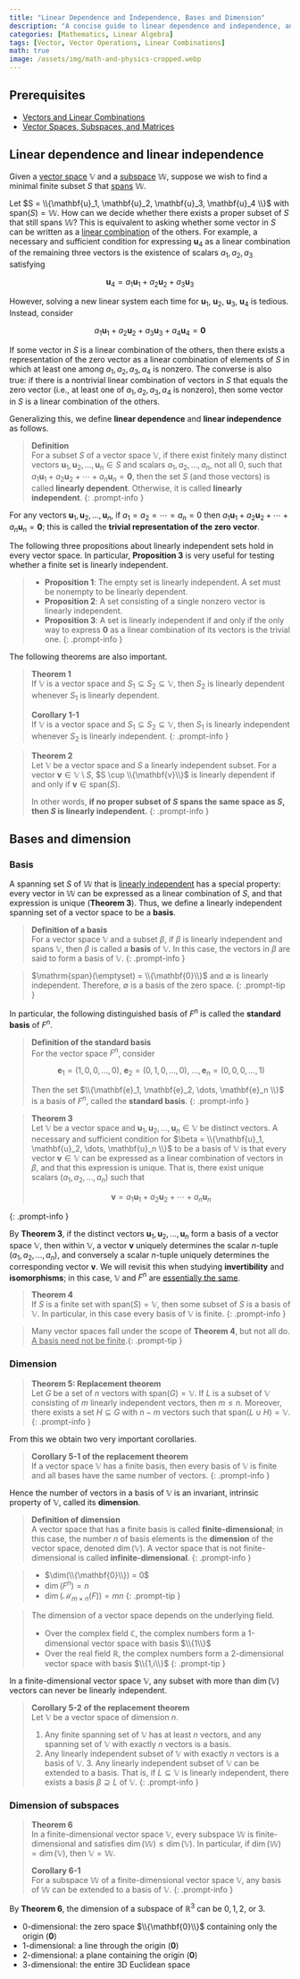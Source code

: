 ```yaml
---
title: "Linear Dependence and Independence, Bases and Dimension"
description: "A concise guide to linear dependence and independence, and to bases and dimension of vector spaces: definitions, key propositions, replacement theorem, and subspace dimension."
categories: [Mathematics, Linear Algebra]
tags: [Vector, Vector Operations, Linear Combinations]
math: true
image: /assets/img/math-and-physics-cropped.webp
---
```


## Prerequisites
- [Vectors and Linear Combinations](/posts/vectors-and-linear-combinations/)
- [Vector Spaces, Subspaces, and Matrices](/posts/vector-spaces-subspaces-and-matrices/)

## Linear dependence and linear independence

Given a [vector space](/posts/vector-spaces-subspaces-and-matrices/#vector-spaces) $\mathbb{V}$ and a [subspace](/posts/vector-spaces-subspaces-and-matrices/#subspaces) $\mathbb{W}$, suppose we wish to find a minimal finite subset $S$ that [spans](/posts/vectors-and-linear-combinations/#the-linear-combination-cmathbfv--dmathbfw) $\mathbb{W}$.

Let $S = \\{\mathbf{u}_1, \mathbf{u}_2, \mathbf{u}_3, \mathbf{u}_4 \\}$ with $\mathrm{span}(S) = \mathbb{W}$. How can we decide whether there exists a proper subset of $S$ that still spans $\mathbb{W}$? This is equivalent to asking whether some vector in $S$ can be written as a [linear combination](/posts/vectors-and-linear-combinations/#linear-combinations-of-vectors) of the others. For example, a necessary and sufficient condition for expressing $\mathbf{u}_4$ as a linear combination of the remaining three vectors is the existence of scalars $a_1, a_2, a_3$ satisfying

$$ \mathbf{u}_4 = a_1\mathbf{u}_1 + a_2\mathbf{u}_2 + a_3\mathbf{u}_3 $$

However, solving a new linear system each time for $\mathbf{u}_1$, $\mathbf{u}_2$, $\mathbf{u}_3$, $\mathbf{u}_4$ is tedious. Instead, consider

$$ a_1\mathbf{u}_1 + a_2\mathbf{u}_2 + a_3\mathbf{u}_3 + a_4\mathbf{u}_4 = \mathbf{0} $$

If some vector in $S$ is a linear combination of the others, then there exists a representation of the zero vector as a linear combination of elements of $S$ in which at least one among $a_1, a_2, a_3, a_4$ is nonzero. The converse is also true: if there is a nontrivial linear combination of vectors in $S$ that equals the zero vector (i.e., at least one of $a_1, a_2, a_3, a_4$ is nonzero), then some vector in $S$ is a linear combination of the others.

Generalizing this, we define **linear dependence** and **linear independence** as follows.

> **Definition**  
> For a subset $S$ of a vector space $\mathbb{V}$, if there exist finitely many distinct vectors $\mathbf{u}_1, \mathbf{u}_2, \dots, \mathbf{u}_n \in S$ and scalars $a_1, a_2, \dots, a_n$, not all $0$, such that $a_1\mathbf{u}_1 + a_2\mathbf{u}_2 + \cdots + a_n\mathbf{u}_n = \mathbf{0}$, then the set $S$ (and those vectors) is called **linearly dependent**. Otherwise, it is called **linearly independent**.
{: .prompt-info }

For any vectors $\mathbf{u}_1, \mathbf{u}_2, \dots, \mathbf{u}_n$, if $a_1 = a_2 = \cdots = a_n = 0$ then $a_1\mathbf{u}_1 + a_2\mathbf{u}_2 + \cdots + a_n\mathbf{u}_n = \mathbf{0}$; this is called the **trivial representation of the zero vector**.

The following three propositions about linearly independent sets hold in every vector space. In particular, **Proposition 3** is very useful for testing whether a finite set is linearly independent.

> - **Proposition 1**: The empty set is linearly independent. A set must be nonempty to be linearly dependent.
> - **Proposition 2**: A set consisting of a single nonzero vector is linearly independent.
> - **Proposition 3**: A set is linearly independent if and only if the only way to express $\mathbf{0}$ as a linear combination of its vectors is the trivial one.
{: .prompt-info }

The following theorems are also important.

> **Theorem 1**  
> If $\mathbb{V}$ is a vector space and $S_1 \subseteq S_2 \subseteq \mathbb{V}$, then $S_2$ is linearly dependent whenever $S_1$ is linearly dependent.
>
> **Corollary 1-1**  
> If $\mathbb{V}$ is a vector space and $S_1 \subseteq S_2 \subseteq \mathbb{V}$, then $S_1$ is linearly independent whenever $S_2$ is linearly independent.
{: .prompt-info }

> **Theorem 2**  
> Let $\mathbb{V}$ be a vector space and $S$ a linearly independent subset. For a vector $\mathbf{v} \in \mathbb{V}\setminus S$, $S \cup \\{\mathbf{v}\\}$ is linearly dependent if and only if $\mathbf{v} \in \mathrm{span}(S)$.
>
> In other words, **if no proper subset of $S$ spans the same space as $S$, then $S$ is linearly independent.**
{: .prompt-info }

## Bases and dimension

### Basis

A spanning set $S$ of $\mathbb{W}$ that is [linearly independent](#linear-dependence-and-linear-independence) has a special property: every vector in $\mathbb{W}$ can be expressed as a linear combination of $S$, and that expression is unique (**Theorem 3**). Thus, we define a linearly independent spanning set of a vector space to be a **basis**.

> **Definition of a basis**  
> For a vector space $\mathbb{V}$ and a subset $\beta$, if $\beta$ is linearly independent and spans $\mathbb{V}$, then $\beta$ is called a **basis** of $\mathbb{V}$. In this case, the vectors in $\beta$ are said to form a basis of $\mathbb{V}$.
{: .prompt-info }

> $\mathrm{span}(\emptyset) = \\{\mathbf{0}\\}$ and $\emptyset$ is linearly independent. Therefore, $\emptyset$ is a basis of the zero space.
{: .prompt-tip }

In particular, the following distinguished basis of $F^n$ is called the **standard basis** of $F^n$.

> **Definition of the standard basis**  
> For the vector space $F^n$, consider
>
> $$ \mathbf{e}_1 = (1,0,0,\dots,0),\ \mathbf{e}_2 = (0,1,0,\dots,0),\ \dots, \mathbf{e}_n = (0,0,0,\dots,1) $$
>
> Then the set $\\{\mathbf{e}_1, \mathbf{e}_2, \dots, \mathbf{e}_n \\}$ is a basis of $F^n$, called the **standard basis**.
{: .prompt-info }

> **Theorem 3**  
> Let $\mathbb{V}$ be a vector space and $\mathbf{u}_1, \mathbf{u}_2, \dots, \mathbf{u}_n \in \mathbb{V}$ be distinct vectors. A necessary and sufficient condition for $\beta = \\{\mathbf{u}_1, \mathbf{u}_2, \dots, \mathbf{u}_n \\}$ to be a basis of $\mathbb{V}$ is that every vector $\mathbf{v} \in \mathbb{V}$ can be expressed as a linear combination of vectors in $\beta$, and that this expression is unique. That is, there exist unique scalars $(a_1, a_2, \dots, a_n)$ such that
>
> $$ \mathbf{v} = a_1\mathbf{u}_1 + a_2\mathbf{u}_2 + \cdots + a_n\mathbf{u}_n $$
>
{: .prompt-info }

By **Theorem 3**, if the distinct vectors $\mathbf{u}_1, \mathbf{u}_2, \dots, \mathbf{u}_n$ form a basis of a vector space $\mathbb{V}$, then within $\mathbb{V}$, a vector $\mathbf{v}$ uniquely determines the scalar $n$-tuple $(a_1, a_2, \dots, a_n)$, and conversely a scalar $n$-tuple uniquely determines the corresponding vector $\mathbf{v}$. We will revisit this when studying **invertibility** and **isomorphisms**; in this case, $\mathbb{V}$ and $F^n$ are <u>essentially the same</u>.

> **Theorem 4**  
> If $S$ is a finite set with $\mathrm{span}(S) = \mathbb{V}$, then some subset of $S$ is a basis of $\mathbb{V}$. In particular, in this case every basis of $\mathbb{V}$ is finite.
{: .prompt-info }

> Many vector spaces fall under the scope of **Theorem 4**, but not all do. <u>A basis need not be finite</u>.{: .prompt-tip }

### Dimension

> **Theorem 5: Replacement theorem**  
> Let $G$ be a set of $n$ vectors with $\mathrm{span}(G) = \mathbb{V}$. If $L$ is a subset of $\mathbb{V}$ consisting of $m$ linearly independent vectors, then $m \le n$. Moreover, there exists a set $H \subseteq G$ with $n-m$ vectors such that $\mathrm{span}(L \cup H) = \mathbb{V}$.
{: .prompt-info }

From this we obtain two very important corollaries.

> **Corollary 5-1 of the replacement theorem**  
> If a vector space $\mathbb{V}$ has a finite basis, then every basis of $\mathbb{V}$ is finite and all bases have the same number of vectors.
{: .prompt-info }

Hence the number of vectors in a basis of $\mathbb{V}$ is an invariant, intrinsic property of $\mathbb{V}$, called its **dimension**.

> **Definition of dimension**  
> A vector space that has a finite basis is called **finite-dimensional**; in this case, the number $n$ of basis elements is the **dimension** of the vector space, denoted $\dim(\mathbb{V})$. A vector space that is not finite-dimensional is called **infinite-dimensional**.
{: .prompt-info }

> - $\dim(\\{\mathbf{0}\\}) = 0$
> - $\dim(F^n) = n$
> - $\dim(\mathcal{M}_{m \times n}(F)) = mn$
{: .prompt-tip }

> The dimension of a vector space depends on the underlying field.
> - Over the complex field $\mathbb{C}$, the complex numbers form a 1-dimensional vector space with basis $\\{1\\}$
> - Over the real field $\mathbb{R}$, the complex numbers form a 2-dimensional vector space with basis $\\{1,i\\}$
{: .prompt-tip }

In a finite-dimensional vector space $\mathbb{V}$, any subset with more than $\dim(\mathbb{V})$ vectors can never be linearly independent.

> **Corollary 5-2 of the replacement theorem**  
> Let $\mathbb{V}$ be a vector space of dimension $n$.
> 1. Any finite spanning set of $\mathbb{V}$ has at least $n$ vectors, and any spanning set of $\mathbb{V}$ with exactly $n$ vectors is a basis.
> 2. Any linearly independent subset of $\mathbb{V}$ with exactly $n$ vectors is a basis of $\mathbb{V}$.
        3. Any linearly independent subset of $\mathbb{V}$ can be extended to a basis. That is, if $L \subseteq \mathbb{V}$ is linearly independent, there exists a basis $\beta \supseteq L$ of $\mathbb{V}$.
{: .prompt-info }

### Dimension of subspaces

> **Theorem 6**  
> In a finite-dimensional vector space $\mathbb{V}$, every subspace $\mathbb{W}$ is finite-dimensional and satisfies $\dim(\mathbb{W}) \le \dim(\mathbb{V})$. In particular, if $\dim(\mathbb{W}) = \dim(\mathbb{V})$, then $\mathbb{V} = \mathbb{W}$.
>
> **Corollary 6-1**  
> For a subspace $\mathbb{W}$ of a finite-dimensional vector space $\mathbb{V}$, any basis of $\mathbb{W}$ can be extended to a basis of $\mathbb{V}$.
{: .prompt-info }

By **Theorem 6**, the dimension of a subspace of $\mathbb{R}^3$ can be $0,1,2,$ or $3$.
- 0-dimensional: the zero space $\\{\mathbf{0}\\}$ containing only the origin ($\mathbf{0}$)
- 1-dimensional: a line through the origin ($\mathbf{0}$)
- 2-dimensional: a plane containing the origin ($\mathbf{0}$)
- 3-dimensional: the entire 3D Euclidean space
